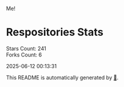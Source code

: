 Me!

# Respositories Stats
Stars Count: 241  
Forks Count: 6

2025-06-12 00:13:31  

This README is automatically generated by [🐰](https://github.com/rnitta/rnitta).
